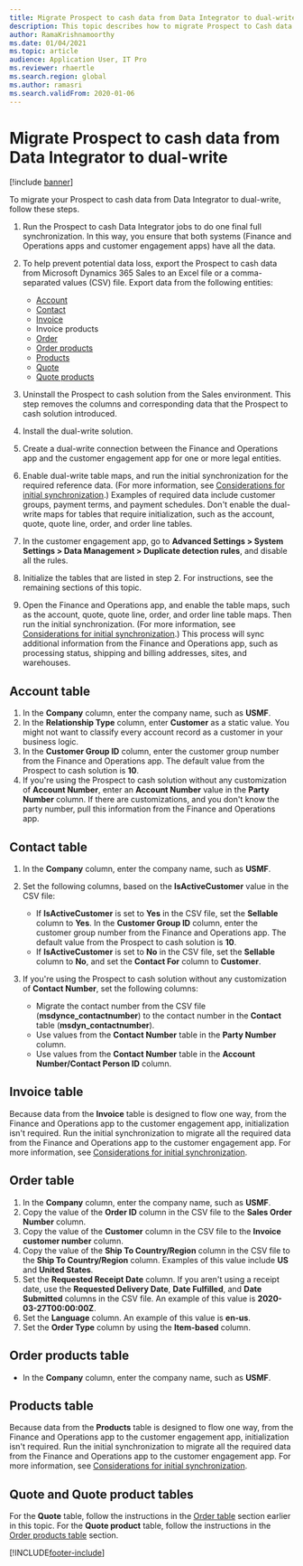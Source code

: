 ```yaml
---
title: Migrate Prospect to cash data from Data Integrator to dual-write
description: This topic describes how to migrate Prospect to Cash data from Data Integrator to dual-write.
author: RamaKrishnamoorthy
ms.date: 01/04/2021
ms.topic: article
audience: Application User, IT Pro
ms.reviewer: rhaertle
ms.search.region: global
ms.author: ramasri
ms.search.validFrom: 2020-01-06
---
```


# Migrate Prospect to cash data from Data Integrator to dual-write

[!include [banner](../../includes/banner.md)]

To migrate your Prospect to cash data from Data Integrator to dual-write, follow these steps.

1. Run the Prospect to cash Data Integrator jobs to do one final full synchronization. In this way, you ensure that both systems (Finance and Operations apps and customer engagement apps) have all the data.
2. To help prevent potential data loss, export the Prospect to cash data from Microsoft Dynamics 365 Sales to an Excel file or a comma-separated values (CSV) file. Export data from the following entities:

    - [Account](#account-table)
    - [Contact](#contact-table)
    - [Invoice](#invoice-table)
    - Invoice products
    - [Order](#order-table)
    - [Order products](#order-products-table)
    - [Products](#products-table)
    - [Quote](#quote-and-quote-product-tables)
    - [Quote products](#quote-and-quote-product-tables)

3. Uninstall the Prospect to cash solution from the Sales environment. This step removes the columns and corresponding data that the Prospect to cash solution introduced.
4. Install the dual-write solution.
5. Create a dual-write connection between the Finance and Operations app and the customer engagement app for one or more legal entities.
6. Enable dual-write table maps, and run the initial synchronization for the required reference data. (For more information, see [Considerations for initial synchronization](initial-sync-guidance.md).) Examples of required data include customer groups, payment terms, and payment schedules. Don't enable the dual-write maps for tables that require initialization, such as the account, quote, quote line, order, and order line tables.
7. In the customer engagement app, go to **Advanced Settings \> System Settings \> Data Management \> Duplicate detection rules**, and disable all the rules.
8. Initialize the tables that are listed in step 2. For instructions, see the remaining sections of this topic.
9. Open the Finance and Operations app, and enable the table maps, such as the account, quote, quote line, order, and order line table maps. Then run the initial synchronization. (For more information, see [Considerations for initial synchronization](initial-sync-guidance.md).) This process will sync additional information from the Finance and Operations app, such as processing status, shipping and billing addresses, sites, and warehouses.

## Account table

1. In the **Company** column, enter the company name, such as **USMF**.
2. In the **Relationship Type** column, enter **Customer** as a static value. You might not want to classify every account record as a customer in your business logic.
3. In the **Customer Group ID** column, enter the customer group number from the Finance and Operations app. The default value from the Prospect to cash solution is **10**.
4. If you're using the Prospect to cash solution without any customization of **Account Number**, enter an **Account Number** value in the **Party Number** column. If there are customizations, and you don't know the party number, pull this information from the Finance and Operations app.

## Contact table

1. In the **Company** column, enter the company name, such as **USMF**.
2. Set the following columns, based on the **IsActiveCustomer** value in the CSV file:

    - If **IsActiveCustomer** is set to **Yes** in the CSV file, set the **Sellable** column to **Yes**. In the **Customer Group ID** column, enter the customer group number from the Finance and Operations app. The default value from the Prospect to cash solution is **10**.
    - If **IsActiveCustomer** is set to **No** in the CSV file, set the **Sellable** column to **No**, and set the **Contact For** column to **Customer**.

3. If you're using the Prospect to cash solution without any customization of **Contact Number**, set the following columns:

    - Migrate the contact number from the CSV file (**msdynce\_contactnumber**) to the contact number in the **Contact** table (**msdyn\_contactnumber**).
    - Use values from the **Contact Number** table in the **Party Number** column.
    - Use values from the **Contact Number** table in the **Account Number/Contact Person ID** column.

## Invoice table

Because data from the **Invoice** table is designed to flow one way, from the Finance and Operations app to the customer engagement app, initialization isn't required. Run the initial synchronization to migrate all the required data from the Finance and Operations app to the customer engagement app. For more information, see [Considerations for initial synchronization](initial-sync-guidance.md).

## Order table

1. In the **Company** column, enter the company name, such as **USMF**.
2. Copy the value of the **Order ID** column in the CSV file to the **Sales Order Number** column.
3. Copy the value of the **Customer** column in the CSV file to the **Invoice customer number** column.
4. Copy the value of the **Ship To Country/Region** column in the CSV file to the **Ship To Country/Region** column. Examples of this value include **US** and **United States**.
5. Set the **Requested Receipt Date** column. If you aren't using a receipt date, use the **Requested Delivery Date**, **Date Fulfilled**, and **Date Submitted** columns in the CSV file. An example of this value is **2020-03-27T00:00:00Z**.
6. Set the **Language** column. An example of this value is **en-us**.
7. Set the **Order Type** column by using the **Item-based** column.

## Order products table

- In the **Company** column, enter the company name, such as **USMF**.

## Products table

Because data from the **Products** table is designed to flow one way, from the Finance and Operations app to the customer engagement app, initialization isn't required. Run the initial synchronization to migrate all the required data from the Finance and Operations app to the customer engagement app. For more information, see [Considerations for initial synchronization](initial-sync-guidance.md).

## Quote and Quote product tables

For the **Quote** table, follow the instructions in the [Order table](#order-table) section earlier in this topic. For the **Quote product** table, follow the instructions in the [Order products table](#order-products-table) section.


[!INCLUDE[footer-include](../../../../includes/footer-banner.md)]